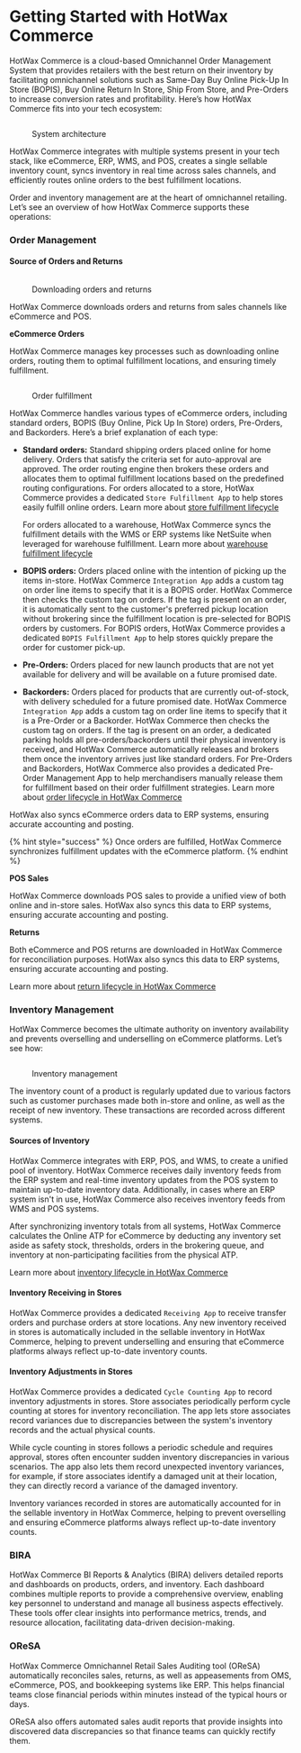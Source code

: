 # Getting Started with HotWax Commerce

HotWax Commerce is a cloud-based Omnichannel Order Management System that provides retailers with the best return on their inventory by facilitating omnichannel solutions such as Same-Day Buy Online Pick-Up In Store (BOPIS), Buy Online Return In Store, Ship From Store, and Pre-Orders to increase conversion rates and profitability. Here’s how HotWax Commerce fits into your tech ecosystem:

<figure><img src=".gitbook/assets/HotWax Commerce.png" alt=""><figcaption><p>System architecture </p></figcaption></figure>

HotWax Commerce integrates with multiple systems present in your tech stack, like eCommerce, ERP, WMS, and POS, creates a single sellable inventory count, syncs inventory in real time across sales channels, and efficiently routes online orders to the best fulfillment locations.

Order and inventory management are at the heart of omnichannel retailing. Let’s see an overview of how HotWax Commerce supports these operations:

### Order Management

#### Source of Orders and Returns

<figure><img src=".gitbook/assets/Orders and Returns.png" alt=""><figcaption><p>Downloading orders and returns</p></figcaption></figure>

HotWax Commerce downloads orders and returns from sales channels like eCommerce and POS.

**eCommerce Orders**

HotWax Commerce manages key processes such as downloading online orders, routing them to optimal fulfillment locations, and ensuring timely fulfillment.

<figure><img src=".gitbook/assets/HotWax Fulfillment.png" alt=""><figcaption><p>Order fulfillment</p></figcaption></figure>

HotWax Commerce handles various types of eCommerce orders, including standard orders, BOPIS (Buy Online, Pick Up In Store) orders, Pre-Orders, and Backorders. Here’s a brief explanation of each type:

*   **Standard orders:** Standard shipping orders placed online for home delivery. Orders that satisfy the criteria set for auto-approval are approved. The order routing engine then brokers these orders and allocates them to optimal fulfillment locations based on the predefined routing configurations. For orders allocated to a store, HotWax Commerce provides a dedicated `Store Fulfillment App` to help stores easily fulfill online orders. Learn more about [store fulfillment lifecycle](https://docs.hotwax.co/documents/v/learn-hotwax-oms/business-process-models/store.fulfillment)

    For orders allocated to a warehouse, HotWax Commerce syncs the fulfillment details with the WMS or ERP systems like NetSuite when leveraged for warehouse fulfillment. Learn more about [warehouse fulfillment lifecycle](https://docs.hotwax.co/documents/v/learn-hotwax-oms/business-process-models/warehousefulfillmentlifecycle)
* **BOPIS orders:** Orders placed online with the intention of picking up the items in-store. HotWax Commerce `Integration App` adds a custom tag on order line items to specify that it is a BOPIS order. HotWax Commerce then checks the custom tag on orders. If the tag is present on an order, it is automatically sent to the customer's preferred pickup location without brokering since the fulfillment location is pre-selected for BOPIS orders by customers. For BOPIS orders, HotWax Commerce provides a dedicated `BOPIS Fulfillment App` to help stores quickly prepare the order for customer pick-up.
* **Pre-Orders:** Orders placed for new launch products that are not yet available for delivery and will be available on a future promised date.
* **Backorders:** Orders placed for products that are currently out-of-stock, with delivery scheduled for a future promised date. HotWax Commerce `Integration App` adds a custom tag on order line items to specify that it is a Pre-Order or a Backorder. HotWax Commerce then checks the custom tag on orders. If the tag is present on an order, a dedicated parking holds all pre-orders/backorders until their physical inventory is received, and HotWax Commerce automatically releases and brokers them once the inventory arrives just like standard orders. For Pre-Orders and Backorders, HotWax Commerce also provides a dedicated Pre-Order Management App to help merchandisers manually release them for fulfillment based on their order fulfillment strategies. Learn more about [order lifecycle in HotWax Commerce](https://docs.hotwax.co/documents/v/learn-hotwax-oms/business-process-models/orderlifecycle)

HotWax also syncs eCommerce orders data to ERP systems, ensuring accurate accounting and posting.

{% hint style="success" %}
Once orders are fulfilled, HotWax Commerce synchronizes fulfillment updates with the eCommerce platform.
{% endhint %}

**POS Sales**

HotWax Commerce downloads POS sales to provide a unified view of both online and in-store sales. HotWax also syncs this data to ERP systems, ensuring accurate accounting and posting.

**Returns**

Both eCommerce and POS returns are downloaded in HotWax Commerce for reconciliation purposes. HotWax also syncs this data to ERP systems, ensuring accurate accounting and posting.

Learn more about [return lifecycle in HotWax Commerce](https://docs.hotwax.co/documents/v/learn-hotwax-oms/business-process-models/returns-lifecycle)

### Inventory Management

HotWax Commerce becomes the ultimate authority on inventory availability and prevents overselling and underselling on eCommerce platforms. Let’s see how:

<figure><img src=".gitbook/assets/HotWax Inventory.png" alt=""><figcaption><p>Inventory management</p></figcaption></figure>

The inventory count of a product is regularly updated due to various factors such as customer purchases made both in-store and online, as well as the receipt of new inventory. These transactions are recorded across different systems.

#### Sources of Inventory

HotWax Commerce integrates with ERP, POS, and WMS, to create a unified pool of inventory. HotWax Commerce receives daily inventory feeds from the ERP system and real-time inventory updates from the POS system to maintain up-to-date inventory data. Additionally, in cases where an ERP system isn't in use, HotWax Commerce also receives inventory feeds from WMS and POS systems.

After synchronizing inventory totals from all systems, HotWax Commerce calculates the Online ATP for eCommerce by deducting any inventory set aside as safety stock, thresholds, orders in the brokering queue, and inventory at non-participating facilities from the physical ATP.

Learn more about [inventory lifecycle in HotWax Commerce](https://docs.hotwax.co/user-guides/business-process-models/inventorylifecycle)

#### Inventory Receiving in Stores

HotWax Commerce provides a dedicated `Receiving App` to receive transfer orders and purchase orders at store locations. Any new inventory received in stores is automatically included in the sellable inventory in HotWax Commerce, helping to prevent underselling and ensuring that eCommerce platforms always reflect up-to-date inventory counts.

#### Inventory Adjustments in Stores

HotWax Commerce provides a dedicated `Cycle Counting App` to record inventory adjustments in stores. Store associates periodically perform cycle counting at stores for inventory reconciliation. The app lets store associates record variances due to discrepancies between the system's inventory records and the actual physical counts.

While cycle counting in stores follows a periodic schedule and requires approval, stores often encounter sudden inventory discrepancies in various scenarios. The app also lets them record unexpected inventory variances, for example, if store associates identify a damaged unit at their location, they can directly record a variance of the damaged inventory.

Inventory variances recorded in stores are automatically accounted for in the sellable inventory in HotWax Commerce, helping to prevent overselling and ensuring eCommerce platforms always reflect up-to-date inventory counts.

### BIRA

HotWax Commerce BI Reports & Analytics (BIRA) delivers detailed reports and dashboards on products, orders, and inventory. Each dashboard combines multiple reports to provide a comprehensive overview, enabling key personnel to understand and manage all business aspects effectively. These tools offer clear insights into performance metrics, trends, and resource allocation, facilitating data-driven decision-making.

### OReSA

HotWax Commerce Omnichannel Retail Sales Auditing tool (OReSA) automatically reconciles sales, returns, as well as appeasements from OMS, eCommerce, POS, and bookkeeping systems like ERP. This helps financial teams close financial periods within minutes instead of the typical hours or days.

OReSA also offers automated sales audit reports that provide insights into discovered data discrepancies so that finance teams can quickly rectify them.
